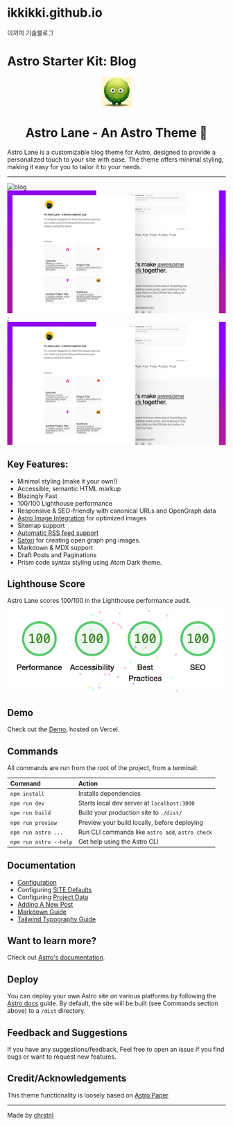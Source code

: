 # ikkikki.github.io

이끼끼 기술블로그

# Astro Starter Kit: Blog

<div align="center">
  <img alt="Astro Lane" src="/public/android-chrome-192x192.png" width="70" />
</div>

<h1 align="center">
  Astro Lane - An Astro Theme 🚀
</h1>

Astro Lane is a customizable blog theme for Astro, designed to provide a personalized touch to your site with ease. The theme offers minimal styling, making it easy for you to tailor it to your needs.

<hr>

![blog](https://user-images.githubusercontent.com/4677417/186189140-4ef17aac-c3c9-4918-a8c2-ce86ba1bb394.png)
![Astro Lane Mockup](/public/images/astro-lane.png);
![Astro Lane Mockup](/public/images/astro-lane.png)

## Key Features:

- Minimal styling (make it your own!)
- Accessible, semantic HTML markup
- Blazingly Fast
- 100/100 Lighthouse performance
- Responsive & SEO-friendly with canonical URLs and OpenGraph data
- [Astro Image Integration](https://docs.astro.build/en/guides/integrations-guide/image/) for optimized images
- Sitemap support
- [Automatic RSS feed support](https://docs.astro.build/en/guides/rss)
- [Satori](https://github.com/vercel/satori) for creating open graph png images.
- Markdown & MDX support
- Draft Posts and Paginations
- Prism code syntax styling using Atom Dark theme.

## Lighthouse Score

Astro Lane scores 100/100 in the Lighthouse performance audit.

![Astro Lane Lighthouse Score](/astro-lane-lighthouse-score.png)

## Demo

Check out the [Demo](https://astro-lane.chrstnl.com/), hosted on Vercel.

## Commands

All commands are run from the root of the project, from a terminal:

| Command                | Action                                           |
| :--------------------- | :----------------------------------------------- |
| `npm install`          | Installs dependencies                            |
| `npm run dev`          | Starts local dev server at `localhost:3000`      |
| `npm run build`        | Build your production site to `./dist/`          |
| `npm run preview`      | Preview your build locally, before deploying     |
| `npm run astro ...`    | Run CLI commands like `astro add`, `astro check` |
| `npm run astro --help` | Get help using the Astro CLI                     |

## Documentation

- [Configuration](https://astro-lane.chrstnl.com/blog/how-to-configure-astro-lane)
- Configuring [SITE Defaults](https://astro-lane.chrstnl.com/blog/how-to-configure-astro-lane#configuring-site-defaults)
- Configuring [Project Data](https://astro-lane.chrstnl.com/blog/how-to-configure-astro-lane#configuring-project-data)
- [Adding A New Post](https://astro-lane.chrstnl.com/blog/adding-new-post)
- [Markdown Guide](https://astro-lane.chrstnl.com/blog/markdown-style-guide)
- [Tailwind Typography Guide](https://astro-lane.chrstnl.com/blog/tailwind-typography)

## Want to learn more?

Check out [Astro's documentation](https://docs.astro.build).

## Deploy

You can deploy your own Astro site on various platforms by following the [Astro docs](https://docs.astro.build/en/guides/deploy/) guide. By default, the site will be built (see Commands section above) to a `/dist` directory.

## Feedback and Suggestions

If you have any suggestions/feedback, Feel free to open an issue if you find bugs or want to request new features.

## Credit/Acknowledgements

This theme functionality is loosely based on [Astro Paper](https://github.com/satnaing/astro-paper)

---

Made by [chrstnl](https://www.chrstnl.com/)
